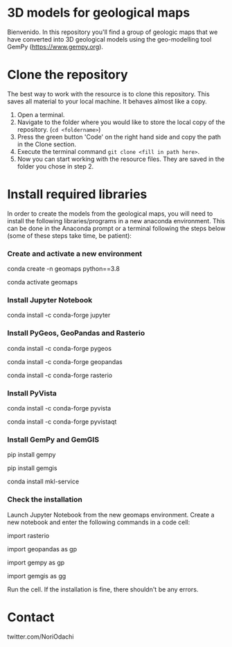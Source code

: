 # 3D models for geological maps

Bienvenido. In this repository you'll find a group of geologic maps that we have converted into 3D geological models using the geo-modelling tool GemPy (https://www.gempy.org). 

# Clone the repository

The best way to work with the resource is to clone this repository. This saves all material to your local machine. It behaves almost like a copy.
1. Open a terminal.
2. Navigate to the folder where you would like to store the local copy of the repository. (`cd <foldername>`)
3. Press the green button 'Code' on the right hand side and copy the path in the Clone section.
4. Execute the terminal command `git clone <fill in path here>`.
5. Now you can start working with the resource files. They are saved in the folder you chose in step 2.

# Install required libraries

In order to create the models from the geological maps, you will need to install the following libraries/programs in a new anaconda environment. This can be done in the Anaconda prompt or a terminal following the steps below (some of these steps take time, be patient):

### Create and activate a new environment

conda create -n geomaps python==3.8

conda activate geomaps

### Install Jupyter Notebook

conda install -c conda-forge jupyter

### Install PyGeos, GeoPandas and Rasterio

conda install -c conda-forge pygeos 

conda install -c conda-forge geopandas 

conda install -c conda-forge rasterio

### Install PyVista 

conda install -c conda-forge pyvista

conda install -c conda-forge pyvistaqt

### Install GemPy and GemGIS

pip install gempy

pip install gemgis

conda install mkl-service

### Check the installation

Launch Jupyter Notebook from the new geomaps environment. Create a new notebook and enter the following commands in a code cell:

import rasterio

import geopandas as gp

import gempy as gp

import gemgis as gg

Run the cell. If the installation is fine, there shouldn't be any errors.

# Contact

twitter.com/NoriOdachi
